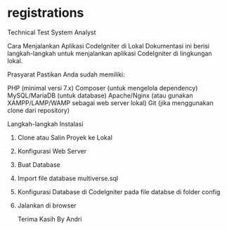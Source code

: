 # registrations
Technical Test System Analyst


Cara Menjalankan Aplikasi CodeIgniter di Lokal
Dokumentasi ini berisi langkah-langkah untuk menjalankan aplikasi CodeIgniter di lingkungan lokal.

Prasyarat
Pastikan Anda sudah memiliki:

PHP (minimal versi 7.x)
Composer (untuk mengelola dependency)
MySQL/MariaDB (untuk database)
Apache/Nginx (atau gunakan XAMPP/LAMP/WAMP sebagai web server lokal)
Git (jika menggunakan clone dari repository)

Langkah-langkah Instalasi
1. Clone atau Salin Proyek ke Lokal
2. Konfigurasi Web Server
3.  Buat Database
4.  Import file database multiverse.sql
5.  Konfigurasi Database di CodeIgniter pada file databse di folder config
6.  Jalankan di browser


	Terima Kasih
By Andri
